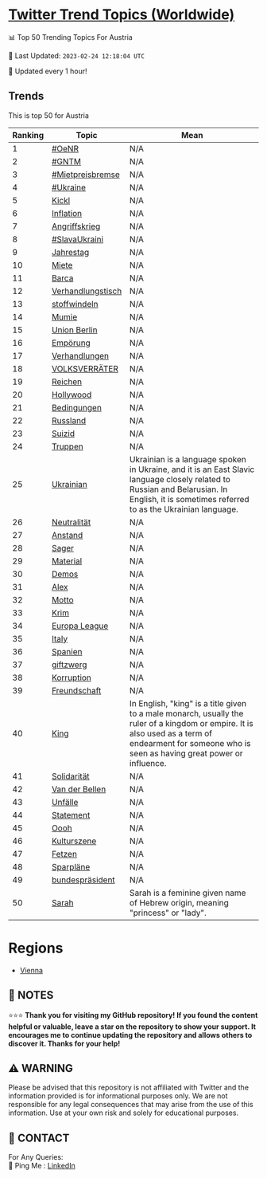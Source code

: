 [Twitter Trend Topics (Worldwide)](https://github.com/ErcinDedeoglu/Twitter-Trend-Topics)
==========


📊 Top 50 Trending Topics For Austria

📆 Last Updated: `2023-02-24 12:18:04 UTC`

🔧 Updated every 1 hour!


## Trends

This is top 50 for Austria

| Ranking | Topic | Mean |
| ------- | ------------ | ------------ |
| 1 | [#OeNR](http://twitter.com/search?q=%23OeNR) | N/A |
| 2 | [#GNTM](http://twitter.com/search?q=%23GNTM) | N/A |
| 3 | [#Mietpreisbremse](http://twitter.com/search?q=%23Mietpreisbremse) | N/A |
| 4 | [#Ukraine](http://twitter.com/search?q=%23Ukraine) | N/A |
| 5 | [Kickl](http://twitter.com/search?q=Kickl) | N/A |
| 6 | [Inflation](http://twitter.com/search?q=Inflation) | N/A |
| 7 | [Angriffskrieg](http://twitter.com/search?q=Angriffskrieg) | N/A |
| 8 | [#SlavaUkraini](http://twitter.com/search?q=%23SlavaUkraini) | N/A |
| 9 | [Jahrestag](http://twitter.com/search?q=Jahrestag) | N/A |
| 10 | [Miete](http://twitter.com/search?q=Miete) | N/A |
| 11 | [Barca](http://twitter.com/search?q=Barca) | N/A |
| 12 | [Verhandlungstisch](http://twitter.com/search?q=Verhandlungstisch) | N/A |
| 13 | [stoffwindeln](http://twitter.com/search?q=stoffwindeln) | N/A |
| 14 | [Mumie](http://twitter.com/search?q=Mumie) | N/A |
| 15 | [Union Berlin](http://twitter.com/search?q=Union+Berlin) | N/A |
| 16 | [Empörung](http://twitter.com/search?q=Emp%c3%b6rung) | N/A |
| 17 | [Verhandlungen](http://twitter.com/search?q=Verhandlungen) | N/A |
| 18 | [VOLKSVERRÄTER](http://twitter.com/search?q=VOLKSVERR%c3%84TER) | N/A |
| 19 | [Reichen](http://twitter.com/search?q=Reichen) | N/A |
| 20 | [Hollywood](http://twitter.com/search?q=Hollywood) | N/A |
| 21 | [Bedingungen](http://twitter.com/search?q=Bedingungen) | N/A |
| 22 | [Russland](http://twitter.com/search?q=Russland) | N/A |
| 23 | [Suizid](http://twitter.com/search?q=Suizid) | N/A |
| 24 | [Truppen](http://twitter.com/search?q=Truppen) | N/A |
| 25 | [Ukrainian](http://twitter.com/search?q=Ukrainian) | Ukrainian is a language spoken in Ukraine, and it is an East Slavic language closely related to Russian and Belarusian. In English, it is sometimes referred to as the Ukrainian language. |
| 26 | [Neutralität](http://twitter.com/search?q=Neutralit%c3%a4t) | N/A |
| 27 | [Anstand](http://twitter.com/search?q=Anstand) | N/A |
| 28 | [Sager](http://twitter.com/search?q=Sager) | N/A |
| 29 | [Material](http://twitter.com/search?q=Material) | N/A |
| 30 | [Demos](http://twitter.com/search?q=Demos) | N/A |
| 31 | [Alex](http://twitter.com/search?q=Alex) | N/A |
| 32 | [Motto](http://twitter.com/search?q=Motto) | N/A |
| 33 | [Krim](http://twitter.com/search?q=Krim) | N/A |
| 34 | [Europa League](http://twitter.com/search?q=Europa+League) | N/A |
| 35 | [Italy](http://twitter.com/search?q=Italy) | N/A |
| 36 | [Spanien](http://twitter.com/search?q=Spanien) | N/A |
| 37 | [giftzwerg](http://twitter.com/search?q=giftzwerg) | N/A |
| 38 | [Korruption](http://twitter.com/search?q=Korruption) | N/A |
| 39 | [Freundschaft](http://twitter.com/search?q=Freundschaft) | N/A |
| 40 | [King](http://twitter.com/search?q=King) | In English, "king" is a title given to a male monarch, usually the ruler of a kingdom or empire. It is also used as a term of endearment for someone who is seen as having great power or influence. |
| 41 | [Solidarität](http://twitter.com/search?q=Solidarit%c3%a4t) | N/A |
| 42 | [Van der Bellen](http://twitter.com/search?q=Van+der+Bellen) | N/A |
| 43 | [Unfälle](http://twitter.com/search?q=Unf%c3%a4lle) | N/A |
| 44 | [Statement](http://twitter.com/search?q=Statement) | N/A |
| 45 | [Oooh](http://twitter.com/search?q=Oooh) | N/A |
| 46 | [Kulturszene](http://twitter.com/search?q=Kulturszene) | N/A |
| 47 | [Fetzen](http://twitter.com/search?q=Fetzen) | N/A |
| 48 | [Sparpläne](http://twitter.com/search?q=Sparpl%c3%a4ne) | N/A |
| 49 | [bundespräsident](http://twitter.com/search?q=bundespr%c3%a4sident) | N/A |
| 50 | [Sarah](http://twitter.com/search?q=Sarah) | Sarah is a feminine given name of Hebrew origin, meaning "princess" or "lady". |



# Regions

* [Vienna](</Austria/Vienna.md>)



## 📝 NOTES

⭐⭐⭐ **Thank you for visiting my GitHub repository! If you found the content helpful or valuable, leave a star on the repository to show your support. It encourages me to continue updating the repository and allows others to discover it. Thanks for your help!**


## ⚠️ WARNING

Please be advised that this repository is not affiliated with Twitter and the information provided is for informational purposes only. We are not responsible for any legal consequences that may arise from the use of this information. Use at your own risk and solely for educational purposes.


## 📨 CONTACT

 For Any Queries:  
            🏓 Ping Me : [LinkedIn](https://www.linkedin.com/in/ercindedeoglu/)
